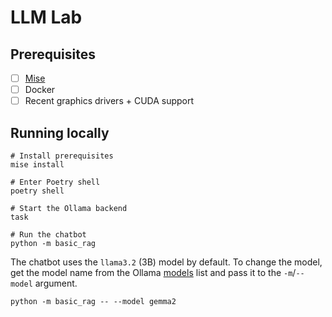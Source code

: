# LLM Lab

## Prerequisites

- [ ] [Mise](https://mise.jdx.dev)
- [ ] Docker
- [ ] Recent graphics drivers + CUDA support

## Running locally

```shell
# Install prerequisites
mise install

# Enter Poetry shell
poetry shell

# Start the Ollama backend
task

# Run the chatbot
python -m basic_rag
```

The chatbot uses the  `llama3.2` (3B) model by default. To change the model, get the model name from
the Ollama [models](https://ollama.com/library) list and pass it to the `-m`/`--model` argument.

```shell
python -m basic_rag -- --model gemma2
```
